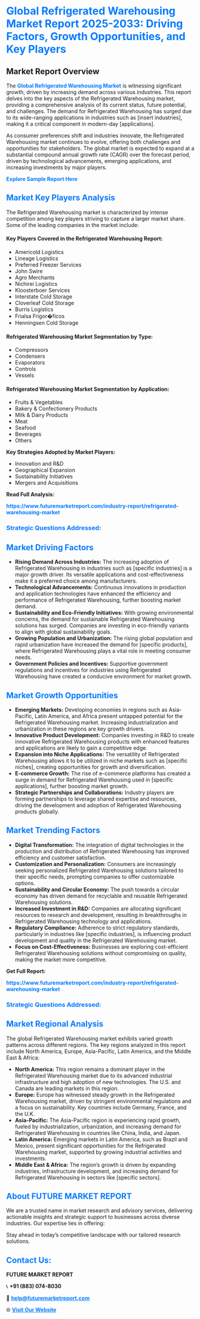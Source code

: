 <h1 style="color: #007BFF;">Global Refrigerated Warehousing Market Report 2025-2033: Driving Factors, Growth Opportunities, and Key Players</h1>

<section id="overview">
<h2>Market Report Overview</h2>
<p>The <a href="https://www.futuremarketreport.com/industry-report/refrigerated-warehousing-market" style="color: #007BFF; text-decoration: none;"><strong>Global Refrigerated Warehousing Market</strong></a> is witnessing significant growth, driven by increasing demand across various industries. This report delves into the key aspects of the Refrigerated Warehousing market, providing a comprehensive analysis of its current status, future potential, and challenges. The demand for Refrigerated Warehousing has surged due to its wide-ranging applications in industries such as [insert industries], making it a critical component in modern-day [applications].</p>
<p>As consumer preferences shift and industries innovate, the Refrigerated Warehousing market continues to evolve, offering both challenges and opportunities for stakeholders. The global market is expected to expand at a substantial compound annual growth rate (CAGR) over the forecast period, driven by technological advancements, emerging applications, and increasing investments by major players.</p>
</section>

<section id="overview">
<p><a href="https://www.futuremarketreport.com/request-sample/reportId=85676" style="color: #007BFF; text-decoration: none;"><strong>Explore Sample Report Here</strong></a></p>
</section>

<section id="key-players">
<h2 style="color: #007BFF;">Market Key Players Analysis</h2>
<p>The Refrigerated Warehousing market is characterized by intense competition among key players striving to capture a larger market share. Some of the leading companies in the market include:</p>
<h4>Key Players Covered in the Refrigerated Warehousing Report:</h4>
<ul><li>Americold Logistics</li><li>Lineage Logistics</li><li>Preferred Freezer Services</li><li>John Swire</li><li>Agro Merchants</li><li>Nichirei Logistics</li><li>Kloosterboer Services</li><li>Interstate Cold Storage</li><li>Cloverleaf Cold Storage</li><li>Burris Logistics</li><li>Frialsa Frigor�ficos</li><li>Henningsen Cold Storage</li></ul>
<h4>Refrigerated Warehousing Market Segmentation by Type:</h4>
<ul><li>Compressors</li><li>Condensers</li><li>Evaporators</li><li>Controls</li><li>Vessels</li></ul>

<h4>Refrigerated Warehousing Market Segmentation by Application:</h4>
<ul><li>Fruits &amp; Vegetables</li><li>Bakery &amp; Confectionery Products</li><li>Milk &amp; Dairy Products</li><li>Meat</li><li>Seafood</li><li>Beverages</li><li>Others</li></ul>
<p><strong>Key Strategies Adopted by Market Players:</strong></p>
<ul>
<li>Innovation and R&D</li>
<li>Geographical Expansion</li>
<li>Sustainability Initiatives</li>
<li>Mergers and Acquisitions</li>
</ul>
</section>

<section>
<p><strong>Read Full Analysis: </strong></p><a href="https://www.futuremarketreport.com/industry-report/refrigerated-warehousing-market" style="color: #007BFF; text-decoration: none;"><strong>https://www.futuremarketreport.com/industry-report/refrigerated-warehousing-market</strong></a>
<h3 style="color: #007BFF;">Strategic Questions Addressed:</h3>
</section>

<section id="driving-factors">
<h2 style="color: #007BFF;">Market Driving Factors</h2>
<ul>
<li><strong>Rising Demand Across Industries:</strong> The increasing adoption of Refrigerated Warehousing in industries such as [specific industries] is a major growth driver. Its versatile applications and cost-effectiveness make it a preferred choice among manufacturers.</li>
<li><strong>Technological Advancements:</strong> Continuous innovations in production and application technologies have enhanced the efficiency and performance of Refrigerated Warehousing, further boosting market demand.</li>
<li><strong>Sustainability and Eco-Friendly Initiatives:</strong> With growing environmental concerns, the demand for sustainable Refrigerated Warehousing solutions has surged. Companies are investing in eco-friendly variants to align with global sustainability goals.</li>
<li><strong>Growing Population and Urbanization:</strong> The rising global population and rapid urbanization have increased the demand for [specific products], where Refrigerated Warehousing plays a vital role in meeting consumer needs.</li>
<li><strong>Government Policies and Incentives:</strong> Supportive government regulations and incentives for industries using Refrigerated Warehousing have created a conducive environment for market growth.</li>
</ul>
</section>

<section id="growth-opportunities">
<h2 style="color: #007BFF;">Market Growth Opportunities</h2>
<ul>
<li><strong>Emerging Markets:</strong> Developing economies in regions such as Asia-Pacific, Latin America, and Africa present untapped potential for the Refrigerated Warehousing market. Increasing industrialization and urbanization in these regions are key growth drivers.</li>
<li><strong>Innovative Product Development:</strong> Companies investing in R&D to create innovative Refrigerated Warehousing products with enhanced features and applications are likely to gain a competitive edge.</li>
<li><strong>Expansion into Niche Applications:</strong> The versatility of Refrigerated Warehousing allows it to be utilized in niche markets such as [specific niches], creating opportunities for growth and diversification.</li>
<li><strong>E-commerce Growth:</strong> The rise of e-commerce platforms has created a surge in demand for Refrigerated Warehousing used in [specific applications], further boosting market growth.</li>
<li><strong>Strategic Partnerships and Collaborations:</strong> Industry players are forming partnerships to leverage shared expertise and resources, driving the development and adoption of Refrigerated Warehousing products globally.</li>
</ul>
</section>

<section id="trending-factors">
<h2 style="color: #007BFF;">Market Trending Factors</h2>
<ul>
<li><strong>Digital Transformation:</strong> The integration of digital technologies in the production and distribution of Refrigerated Warehousing has improved efficiency and customer satisfaction.</li>
<li><strong>Customization and Personalization:</strong> Consumers are increasingly seeking personalized Refrigerated Warehousing solutions tailored to their specific needs, prompting companies to offer customizable options.</li>
<li><strong>Sustainability and Circular Economy:</strong> The push towards a circular economy has driven demand for recyclable and reusable Refrigerated Warehousing solutions.</li>
<li><strong>Increased Investment in R&D:</strong> Companies are allocating significant resources to research and development, resulting in breakthroughs in Refrigerated Warehousing technology and applications.</li>
<li><strong>Regulatory Compliance:</strong> Adherence to strict regulatory standards, particularly in industries like [specific industries], is influencing product development and quality in the Refrigerated Warehousing market.</li>
<li><strong>Focus on Cost-Effectiveness:</strong> Businesses are exploring cost-efficient Refrigerated Warehousing solutions without compromising on quality, making the market more competitive.</li>
</ul>
</section>

<section>
<p><strong>Get Full Report: </strong></p><a href="https://www.futuremarketreport.com/industry-report/refrigerated-warehousing-market" style="color: #007BFF; text-decoration: none;"><strong>https://www.futuremarketreport.com/industry-report/refrigerated-warehousing-market</strong></a>
<h3 style="color: #007BFF;">Strategic Questions Addressed:</h3>
</section>


<section id="regional-analysis">
<h2 style="color: #007BFF;">Market Regional Analysis</h2>
<p>The global Refrigerated Warehousing market exhibits varied growth patterns across different regions. The key regions analyzed in this report include North America, Europe, Asia-Pacific, Latin America, and the Middle East & Africa:</p>
<ul>
<li><strong>North America:</strong> This region remains a dominant player in the Refrigerated Warehousing market due to its advanced industrial infrastructure and high adoption of new technologies. The U.S. and Canada are leading markets in this region.</li>
<li><strong>Europe:</strong> Europe has witnessed steady growth in the Refrigerated Warehousing market, driven by stringent environmental regulations and a focus on sustainability. Key countries include Germany, France, and the U.K.</li>
<li><strong>Asia-Pacific:</strong> The Asia-Pacific region is experiencing rapid growth, fueled by industrialization, urbanization, and increasing demand for Refrigerated Warehousing in countries like China, India, and Japan.</li>
<li><strong>Latin America:</strong> Emerging markets in Latin America, such as Brazil and Mexico, present significant opportunities for the Refrigerated Warehousing market, supported by growing industrial activities and investments.</li>
<li><strong>Middle East & Africa:</strong> The region’s growth is driven by expanding industries, infrastructure development, and increasing demand for Refrigerated Warehousing in sectors like [specific sectors].</li>
</ul>
</section>

<footer>
<h2 style="color: #007BFF;">About FUTURE MARKET REPORT</h2>
<p>We are a trusted name in market research and advisory services, delivering actionable insights and strategic support to businesses across diverse industries. Our expertise lies in offering:</p>

<p>Stay ahead in today’s competitive landscape with our tailored research solutions.</p>

<h2 style="color: #007BFF;">Contact Us:</h2>
<p><strong>FUTURE MARKET REPORT</strong></p>
<p>📞 <strong>+91 (883) 074-8030</strong></p>
<p>📧 <strong><a href="mailto:help@futuremarketreport.com" style="color: #007BFF;">help@futuremarketreport.com</a></strong></p>
<p>🌐 <strong><a href="https://www.futuremarketreport.com/" style="color: #007BFF;">Visit Our Website</a></strong></p>
</footer>